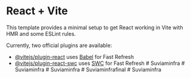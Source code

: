 # React + Vite

This template provides a minimal setup to get React working in Vite with HMR and some ESLint rules.

Currently, two official plugins are available:

- [@vitejs/plugin-react](https://github.com/vitejs/vite-plugin-react/blob/main/packages/plugin-react/README.md) uses [Babel](https://babeljs.io/) for Fast Refresh
- [@vitejs/plugin-react-swc](https://github.com/vitejs/vite-plugin-react-swc) uses [SWC](https://swc.rs/) for Fast Refresh
#   S u v i a m i n f r a  
 #   S u v i a m i n f r a  
 #   S u v i a m i n f r a  
 #   S u v i a m i n f r a f i n a l  
 #   S u v i a m i n f r a  
 